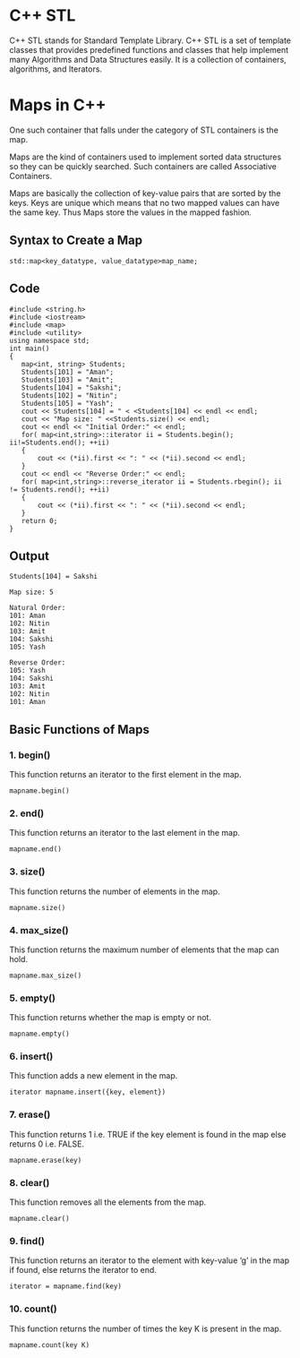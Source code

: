 # C++ STL
C++ STL stands for Standard Template Library. C++ STL is a set of template classes that provides predefined functions and classes that help implement many Algorithms and Data Structures easily. It is a collection of containers, algorithms, and Iterators.

# Maps in C++
One such container that falls under the category of STL containers is the map.

Maps are the kind of containers used to implement sorted data structures so they can be quickly searched.
Such containers are called Associative Containers.

Maps are basically the collection of key-value pairs that are sorted by the keys. Keys are unique which means that no two mapped values can have the same key.
Thus Maps store the values in the mapped fashion.

## Syntax to Create a Map
```
std::map<key_datatype, value_datatype>map_name;
```
## Code

```
#include <string.h>  
#include <iostream>  
#include <map>  
#include <utility>  
using namespace std;  
int main()  
{  
   map<int, string> Students;  
   Students[101] = "Aman";
   Students[103] = "Amit";  
   Students[104] = "Sakshi";  
   Students[102] = "Nitin";  
   Students[105] = "Yash";   
   cout << Students[104] = " < <Students[104] << endl << endl;  
   cout << "Map size: " <<Students.size() << endl;  
   cout << endl << "Initial Order:" << endl;  
   for( map<int,string>::iterator ii = Students.begin(); ii!=Students.end(); ++ii)  
   {  
       cout << (*ii).first << ": " << (*ii).second << endl;  
   }  
   cout << endl << "Reverse Order:" << endl;  
   for( map<int,string>::reverse_iterator ii = Students.rbegin(); ii != Students.rend(); ++ii)  
   {  
       cout << (*ii).first << ": " << (*ii).second << endl;  
   }  
   return 0;
}  
```

## Output
```
Students[104] = Sakshi

Map size: 5

Natural Order:
101: Aman
102: Nitin
103: Amit
104: Sakshi
105: Yash

Reverse Order:
105: Yash
104: Sakshi
103: Amit
102: Nitin
101: Aman
```

## Basic Functions of Maps

### 1. begin()

This function returns an iterator to the first element in the map.

```
mapname.begin()
```
### 2. end()

This function returns an iterator to the last element in the map.

```
mapname.end()
```
### 3. size()

This function returns the number of elements in the map.

```
mapname.size()
```
### 4. max_size()

This function returns the maximum number of elements that the map can hold.

```
mapname.max_size()
```
### 5. empty()

This function returns whether the map is empty or not.

```
mapname.empty()
```
### 6. insert()

This function adds a new element in the map.

```
iterator mapname.insert({key, element})
```
### 7. erase()

This function returns 1 i.e. TRUE if the key element is found in the map else returns 0 i.e. FALSE. 

```
mapname.erase(key)
```
### 8. clear()

This function removes all the elements from the map.

```
mapname.clear()
```
### 9. find()

This function returns an iterator to the element with key-value ‘g’ in the map if found, else returns the iterator to end.

```
iterator = mapname.find(key)
```
### 10. count()

This function returns the number of times the key K is present in the map.

```
mapname.count(key K)
```







